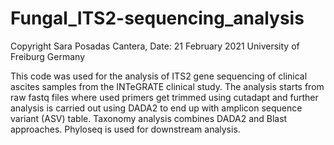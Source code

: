 # Fungal_ITS2-sequencing_analysis
Copyright Sara Posadas Cantera, Date: 21 February 2021 University of Freiburg Germany

This code was used for the analysis of ITS2 gene sequencing of clinical ascites samples from the INTeGRATE clinical study. The analysis starts from raw fastq files where used primers get trimmed using cutadapt and further analysis is carried out using DADA2 to end up with amplicon sequence variant (ASV) table. Taxonomy analysis combines DADA2 and Blast approaches. Phyloseq is used for downstream analysis.